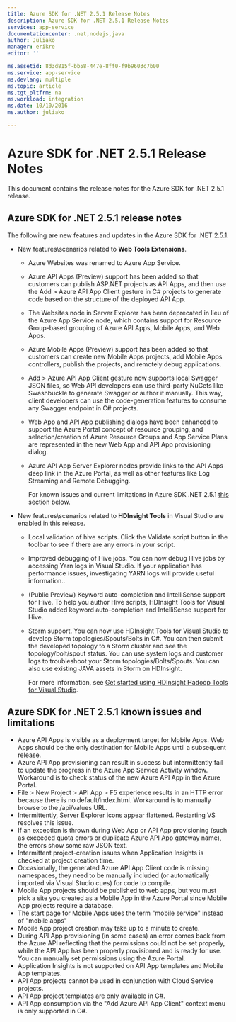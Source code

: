 ```yaml
---
title: Azure SDK for .NET 2.5.1 Release Notes
description: Azure SDK for .NET 2.5.1 Release Notes
services: app-service
documentationcenter: .net,nodejs,java
author: Juliako
manager: erikre
editor: ''

ms.assetid: 8d3d815f-bb58-447e-8ff0-f9b9603c7b00
ms.service: app-service
ms.devlang: multiple
ms.topic: article
ms.tgt_pltfrm: na
ms.workload: integration
ms.date: 10/10/2016
ms.author: juliako

---
```

# Azure SDK for .NET 2.5.1 Release Notes
This document contains the release notes for the Azure SDK for .NET 2.5.1 release. 

## Azure SDK for .NET 2.5.1 release notes
The following are new features and updates in the Azure SDK for .NET 2.5.1.

* New features\scenarios related to **Web Tools Extensions**. 
  
  * Azure Websites was renamed to Azure App Service. 
  * Azure API Apps (Preview) support has been added so that customers can publish ASP.NET projects as API Apps, and then use the Add > Azure API App Client gesture in C# projects to generate code based on the structure of the deployed API App. 
  * The Websites node in Server Explorer has been deprecated in lieu of the Azure App Service node, which contains support for Resource Group-based grouping of Azure API Apps, Mobile Apps, and Web Apps.
  * Azure Mobile Apps (Preview) support has been added so that customers can create new Mobile Apps projects, add Mobile Apps controllers, publish the projects, and remotely debug applications.
  * Add > Azure API App Client gesture now supports local Swagger JSON files, so Web API developers can use third-party NuGets like Swashbuckle to generate Swagger or author it manually. This way, client developers can use the code-generation features to consume any Swagger endpoint in C# projects. 
  * Web App and API App publishing dialogs have been enhanced to support the Azure Portal concept of resource grouping, and selection/creation of Azure Resource Groups and App Service Plans are represented in the new Web App and API App provisioning dialog. 
  * Azure API App Server Explorer nodes provide links to the API Apps deep link in the Azure Portal, as well as other features like Log Streaming and Remote Debugging.
    
    For known issues and current limitations in Azure SDK .NET 2.5.1 [this](app-service-release-notes.md#known_issues_2_5_1) section below.
* New features\scenarios related to **HDInsight Tools** in Visual Studio are enabled in this release. 
  
  * Local validation of hive scripts. Click the Validate script button in the toolbar to see if there are any errors in your script. 
  * Improved debugging of Hive jobs. You can now debug Hive jobs by accessing Yarn logs in Visual Studio. If your application has performance issues, investigating YARN logs will provide useful information..
  * (Public Preview) Keyword auto-completion and IntelliSense support for Hive. To help you author Hive scripts, HDInsight Tools for Visual Studio added keyword auto-completion and IntelliSense support for Hive.
  * Storm support. You can now use HDInsight Tools for Visual Studio to develop Storm topologies/Spouts/Bolts in C#. You can then submit the developed topology to a Storm cluster and see the topology/bolt/spout status. You can use system logs and customer logs to troubleshoot your Storm topologies/Bolts/Spouts. You can also use existing JAVA assets in Storm on HDInsight.
    
    For more information, see [Get started using HDInsight Hadoop Tools for Visual Studio](../hdinsight/hdinsight-hadoop-visual-studio-tools-get-started.md).

## <a id="known_issues_2_5_1"></a>Azure SDK for .NET 2.5.1 known issues and limitations
* Azure API Apps is visible as a deployment target for Mobile Apps. Web Apps should be the only destination for Mobile Apps until a subsequent release. 
* Azure API App provisioning can result in success but intermittently fail to update the progress in the Azure App Service Activity window. Workaround is to check status of the new Azure API App in the Azure Portal. 
* File > New Project > API App > F5 experience results in an HTTP error because there is no default/index.html. Workaround is to manually browse to the /api/values URL. 
* Intermittently, Server Explorer icons appear flattened. Restarting VS resolves this issue. 
* If an exception is thrown during Web App or API App provisioning (such as exceeded quota errors or duplicate Azure API App gateway name), the errors show some raw JSON text. 
* Intermittent project-creation issues when Application Insights is checked at project creation time.
* Occasionally, the generated Azure API App Client code is missing namespaces, they need to be manually included (or automatically imported via Visual Studio cues) for code to compile. 
* Mobile App projects should be published to web apps, but you must pick a site you created as a Mobile App in the Azure Portal since Mobile App projects require a database. 
* The start page for Mobile Apps uses the term "mobile service" instead of "mobile apps" 
* Mobile App project creation may take up to a minute to create. 
* During API App provisioning (in some cases) an error comes back from the Azure API reflecting that the permissions could not be set properly, while the API App has been properly provisioned and is ready for use. You can manually set permissions using the Azure Portal.
* Application Insights is not supported on API App templates and Mobile App templates.
* API App projects cannot be used in conjunction with Cloud Service projects.
* API App project templates are only available in C#.
* API App consumption via the "Add Azure API App Client" context menu is only supported in C#.

